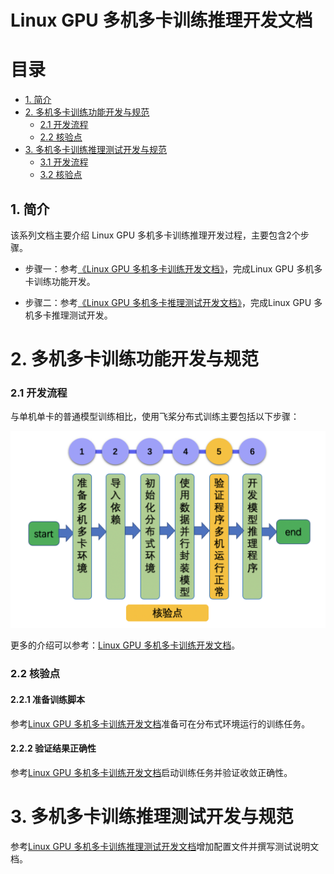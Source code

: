 # Linux GPU 多机多卡训练推理开发文档

# 目录

- [1. 简介](#1)
- [2. 多机多卡训练功能开发与规范](#2)
    - [2.1 开发流程](#2.1)
    - [2.2 核验点](#2.2)
- [3. 多机多卡训练推理测试开发与规范](#3)
    - [3.1 开发流程](#3.1)
    - [3.2 核验点](#3.2)

<a name="1"></a>

## 1. 简介

该系列文档主要介绍 Linux GPU 多机多卡训练推理开发过程，主要包含2个步骤。


- 步骤一：参考[《Linux GPU 多机多卡训练开发文档》](./train_fleet_infer_python.md)，完成Linux GPU 多机多卡训练功能开发。

- 步骤二：参考[《Linux GPU 多机多卡推理测试开发文档》](./test_train_pact_infer_python.md)，完成Linux GPU 多机多卡推理测试开发。


<a name="2"></a>

# 2. 多机多卡训练功能开发与规范

<a name="2.1"></a>

### 2.1 开发流程

与单机单卡的普通模型训练相比，使用飞桨分布式训练主要包括以下步骤：

<div align="center">
    <img src="./images/data_parallel.png" width="600">
</div>


更多的介绍可以参考：[Linux GPU 多机多卡训练开发文档](./train_fleet_infer_python.md)。

<a name="2.2"></a>

### 2.2 核验点

#### 2.2.1 准备训练脚本

参考[Linux GPU 多机多卡训练开发文档](./train_fleet_infer_python.md)准备可在分布式环境运行的训练任务。

#### 2.2.2 验证结果正确性

参考[Linux GPU 多机多卡训练开发文档](./train_fleet_infer_python.md)启动训练任务并验证收敛正确性。

<a name="3"></a>

# 3. 多机多卡训练推理测试开发与规范
参考[Linux GPU 多机多卡训练推理测试开发文档](./test_train_fleet_infer_python.md)增加配置文件并撰写测试说明文档。
